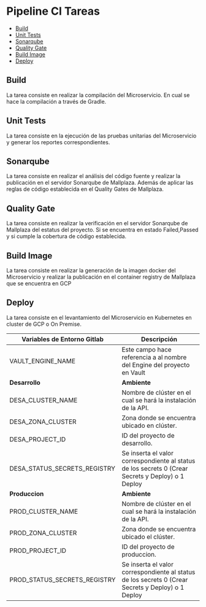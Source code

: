 
Pipeline CI Tareas
===================

  - [Build](#build)
  - [Unit Tests](#unit-tests)
  - [Sonarqube](#sonarqube)
  - [Quality Gate](#quality-gate)
  - [Build Image](#build-image)
  - [Deploy](#deploy)


  ## Build ##

La tarea consiste en realizar la compilación del Microservicio. En cual se hace la compilación a través de Gradle.

  ## Unit Tests ##

La tarea consiste en la ejecución de las pruebas unitarias del Microservicio y generar los reportes correspondientes.

  ## Sonarqube ##

La tarea consiste en realizar el análisis del código fuente y realizar la publicación en el servidor  Sonarqube de Mallplaza. Además de aplicar las reglas de código establecida en el Quality Gates de Mallplaza.

  ## Quality Gate ##

La tarea consiste en realizar la verificación en el servidor Sonarqube de Mallplaza del estatus del proyecto. Si se encuentra en estado Failed,Passed y si cumple la cobertura de código establecida.

  ## Build Image ##

La tarea consiste en realizar la generación de la imagen docker del Microservicio y realizar la publicación en el container registry de Mallplaza que se encuentra en GCP

  ## Deploy ##

La tarea consiste en el levantamiento del Microservicio en Kubernetes en cluster de GCP o On Premise.




| **Variables de Entorno Gitlab**| **Descripción**|
| ----- | ---- |
|VAULT_ENGINE_NAME|Este campo hace referencia a al nombre del Engine del proyecto en Vault|
| **Desarrollo**| **Ambiente**|
|DESA_CLUSTER_NAME| Nombre de clúster en el cual se hará la instalación de la API. |
|DESA_ZONA_CLUSTER| Zona donde se encuentra ubicado en clúster. |
|DESA_PROJECT_ID| ID del proyecto de desarrollo. |
|DESA_STATUS_SECRETS_REGISTRY| Se inserta el valor correspondiente al status de los secrets 0 (Crear Secrets y Deploy) o 1 Deploy  |
| **Produccion**| **Ambiente**|
|PROD_CLUSTER_NAME| Nombre de clúster en el cual se hará la instalación de la API. |
|PROD_ZONA_CLUSTER| Zona donde se encuentra ubicado el clúster. |
|PROD_PROJECT_ID| ID del proyecto de produccion. |
|PROD_STATUS_SECRETS_REGISTRY| Se inserta el valor correspondiente al status de los secrets 0 (Crear Secrets y Deploy) o 1 Deploy  |